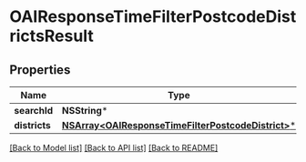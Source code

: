 # OAIResponseTimeFilterPostcodeDistrictsResult

## Properties
Name | Type | Description | Notes
------------ | ------------- | ------------- | -------------
**searchId** | **NSString*** |  | 
**districts** | [**NSArray&lt;OAIResponseTimeFilterPostcodeDistrict&gt;***](OAIResponseTimeFilterPostcodeDistrict.md) |  | 

[[Back to Model list]](../README.md#documentation-for-models) [[Back to API list]](../README.md#documentation-for-api-endpoints) [[Back to README]](../README.md)


